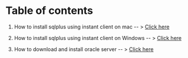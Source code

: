 # Table of contents #
1. How to install sqlplus using instant client on mac -- > <a href="01_How _to_install_sqlplus_using_instant_client_on_mac/readme.MD"> Click here </a>

2. How to install sqlplus using instant client on Windows -- > <a href="02_How_to_install_instant_client_on_Windows/readme.MD"> Click here </a>

3. How to download and install oracle server -- > <a href="03_How_to_download_and_install_oracle_11g_on_Windows/readme.MD"> Click here </a>